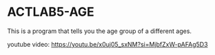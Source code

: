 # ACTLAB5-AGE
This is a program that tells you the age group of a different ages.

youtube video: https://youtu.be/x0uj05_sxNM?si=MjbfZxW-pAFAg5D3
